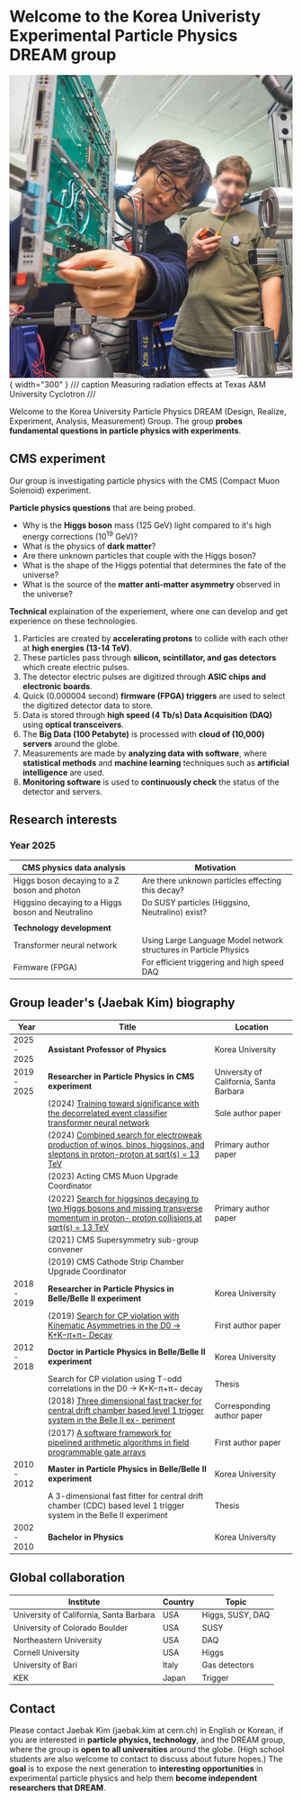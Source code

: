 # Welcome to the Korea Univeristy Experimental Particle Physics DREAM group

![](gallery/JaebakAtTAMU.png){ width="300" }
/// caption
Measuring radiation effects at Texas A&M University Cyclotron 
///

Welcome to the Korea University Particle Physics DREAM (Design, Realize, Experiment, Analysis, Measurement) Group.
The group **probes fundamental questions in particle physics with experiments**. 

## CMS experiment
Our group is investigating particle physics with the CMS (Compact Muon Solenoid) experiment.

**Particle physics questions** that are being probed.

- Why is the **Higgs boson** mass (125 GeV) light compared to it's high energy corrections ($10^{19}$ GeV)?
- What is the physics of **dark matter**? 
- Are there unknown particles that couple with the Higgs boson?
- What is the shape of the Higgs potential that determines the fate of the universe?
- What is the source of the **matter anti-matter asymmetry** observed in the universe?

**Technical** explaination of the experiement, where one can develop and get experience on these technologies.

1. Particles are created by **accelerating protons** to collide with each other at **high energies (13-14 TeV)**.
1. These particles pass through **silicon, scintillator, and gas detectors** which create electric pulses.
1. The detector electric pulses are digitized through **ASIC chips and electronic boards**.
1. Quick (0.000004 second) **firmware (FPGA) triggers** are used to select the digitized detector data to store.
1. Data is stored through **high speed (4 Tb/s) Data Acquisition (DAQ)** using **optical transceivers**.
1. The **Big Data (100 Petabyte)** is processed with **cloud of (10,000) servers** around the globe.
1. Measurements are made by **analyzing data with software**, where **statistical methods** and **machine learning** techniques such as **artificial intelligence** are used.
1. **Monitoring software** is used to **continuously check** the status of the detector and servers.

## Research interests

### Year 2025

| CMS physics data analysis | Motivation | 
| ---- | ---- |
| Higgs boson decaying to a Z boson and photon | Are there unknown particles effecting this decay? |
| Higgsino decaying to a Higgs boson and Neutralino | Do SUSY particles (Higgsino, Neutralino) exist? |
| | |
| **Technology development** | |
| Transformer neural network | Using Large Language Model network structures in Particle Physics | 
| Firmware (FPGA) | For efficient triggering and high speed DAQ | 

## Group leader's (Jaebak Kim) biography

| Year | Title | Location | 
| ---- | ---- | ---- |
| 2025 - 2025 | **Assistant Professor of Physics** | Korea University | 
| 2019 - 2025 | **Researcher in Particle Physics in CMS experiment** | University of California, Santa Barbara | 
| | (2024) [Training toward significance with the decorrelated event classifier transformer neural network](https://journals.aps.org/prd/abstract/10.1103/PhysRevD.109.096035) | Sole author paper | 
| | (2024) [Combined search for electroweak production of winos, binos, higgsinos, and sleptons in proton-proton at sqrt(s) = 13 TeV](https://journals.aps.org/prd/abstract/10.1103/PhysRevD.109.112001) | Primary author paper | 
| | (2023) Acting CMS Muon Upgrade Coordinator | | 
| | (2022) [Search for higgsinos decaying to two Higgs bosons and missing transverse momentum in proton- proton collisions at sqrt(s) = 13 TeV](https://link.springer.com/article/10.1007/JHEP05(2022)014) | Primary author paper |
| | (2021) CMS Supersymmetry sub-group convener | | 
| | (2019) CMS Cathode Strip Chamber Upgrade Coordinator | |
| 2018 - 2019 | **Researcher in Particle Physics in Belle/Belle II experiment** | Korea University |
| | (2019) [Search for CP violation with Kinematic Asymmetries in the D0 → K+K−π+π− Decay](https://journals.aps.org/prd/abstract/10.1103/PhysRevD.99.011104) | First author paper | 
| 2012 - 2018 | **Doctor in Particle Physics in Belle/Belle II experiment** | Korea University | 
| | Search for CP violation using T-odd correlations in the D0 → K+K−π+π− decay | Thesis | 
| | (2018) [Three dimensional fast tracker for central drift chamber based level 1 trigger system in the Belle II ex- periment](https://link.springer.com/article/10.3938/jkps.72.33) | Corresponding author paper|
| | (2017) [A software framework for pipelined arithmetic algorithms in field programmable gate arrays](https://www.sciencedirect.com/science/article/abs/pii/S0168900217312974?via%3Dihub) | First author paper |
| 2010 - 2012 | **Master in Particle Physics in Belle/Belle II experiment** | Korea University | 
| | A 3-dimensional fast fitter for central drift chamber (CDC) based level 1 trigger system in the Belle II experiment | Thesis | 
| 2002 - 2010 | **Bachelor in Physics** | Korea University |

## Global collaboration

| Institute | Country | Topic |
| ---- | ---- |  ---- | 
| University of California, Santa Barbara | USA | Higgs, SUSY, DAQ |
| University of Colorado Boulder | USA |  SUSY |
| Northeastern University | USA | DAQ |
| Cornell University | USA | Higgs |
| University of Bari | Italy | Gas detectors |
| KEK | Japan | Trigger |

## Contact

Please contact Jaebak Kim (jaebak.kim at cern.ch) in English or Korean, if you are interested in **particle physics, technology**, and the DREAM group,
where the group is **open to all universities** around the globe. 
(High school students are also welcome to contact to discuss about future hopes.)
The **goal** is to expose the next generation to **interesting opportunities**
in experimental particle physics and help them **become independent researchers that DREAM**.

